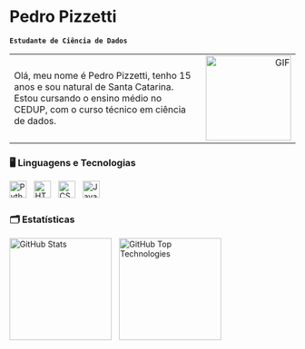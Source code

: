 # Pedro Pizzetti 

**`Estudante de Ciência de Dados`**

<table width="100%" border="0" cellspacing="0" cellpadding="0">
  <tr>
    <td align="left" valign="">
      Olá, meu nome é Pedro Pizzetti, tenho 15 anos e sou natural de Santa Catarina. Estou cursando o ensino médio no CEDUP, com o curso técnico em ciência de dados.
    </td>
    <td align="right" valign="top">
      <img src="https://camo.githubusercontent.com/1fcaa5ede0bcf6e5cd74b37853bf95319848f19492ac815dd49434e23e0e37b1/68747470733a2f2f632e74656e6f722e636f6d2f726b59355141356333564141414141432f6761746f2d6469676974616e646f2e676966" 
           alt="GIF" 
           width="150px">
    </td>
  </tr>
</table>


### 🖥️ Linguagens e Tecnologias
   
<img 
    align="left" 
    alt="Python" 
    title="Python"
    width="30px" 
    style="padding-right: 10px;" 
    src="https://cdn.jsdelivr.net/gh/devicons/devicon@latest/icons/python/python-original.svg" 
/>
<img 
    align="left" 
    alt="HTML"
    title="HTML" 
    width="30px" 
    style="padding-right: 10px;" 
    src="https://cdn.jsdelivr.net/gh/devicons/devicon@latest/icons/html5/html5-original.svg" 
/>
<img 
    align="left" 
    alt="CSS" 
    title="CSS"
    width="30px" 
    style="padding-right: 10px;" 
    src="https://cdn.jsdelivr.net/gh/devicons/devicon@latest/icons/css3/css3-original.svg" 
/>
<img 
    align="left" 
    alt="JavaScript" 
    title="JavaScript"
    width="30px" 
    style="padding-right: 10px;" 
    src="https://cdn.jsdelivr.net/gh/devicons/devicon@latest/icons/javascript/javascript-original.svg" 
/>

<br/>
<br/>

### 🗂️ Estatísticas

<p>
  <img 
    align="left" 
    alt="GitHub Stats" 
    height="180" 
    style="padding-right: 10px;" 
    src="https://github-readme-stats.vercel.app/api?username=pedropizzetti&show_icons=true&theme=dark&include_all_commits=true&locale=pt-br" 
  />

  <img 
    align="left" 
    alt="GitHub Top Technologies" 
    height="180" 
    src="https://github-readme-stats.vercel.app/api/top-langs/?username=pedropizzetti&theme=dark&layout=compact&custom_title=Tecnologias" 
  />
</p>



